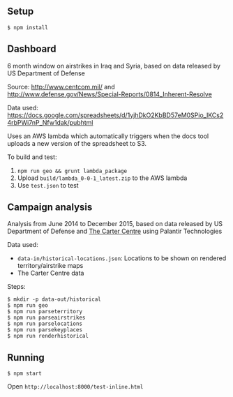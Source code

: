 Setup
-----
```
$ npm install
```

Dashboard
---------
6 month window on airstrikes in Iraq and Syria, based on data released by US Department of Defense

Source: http://www.centcom.mil/ and http://www.defense.gov/News/Special-Reports/0814_Inherent-Resolve

Data used:
https://docs.google.com/spreadsheets/d/1yjhDkO2KbBD57eM0SPio_IKCs24rbPWi7nP_Nfw1dak/pubhtml

Uses an AWS lambda which automatically triggers when the docs tool uploads a new version of the spreadsheet
to S3.

To build and test:
1. `npm run geo && grunt lambda_package`
1. Upload `build/lambda_0-0-1_latest.zip` to the AWS lambda
1. Use `test.json` to test

Campaign analysis
--------------------
Analysis from June 2014 to December 2015, based on data released by US Department of Defense and [The Carter Centre](http://www.cartercenter.org/SyriaMappingProject) using Palantir Technologies

Data used:
- `data-in/historical-locations.json`: Locations to be shown on rendered territory/airstrike maps
- The Carter Centre data

Steps:
```
$ mkdir -p data-out/historical
$ npm run geo
$ npm run parseterritory
$ npm run parseairstrikes
$ npm run parselocations
$ npm run parsekeyplaces
$ npm run renderhistorical
```

Running
--------
`$ npm start`

Open `http://localhost:8000/test-inline.html`
